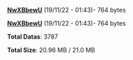 [**NwXBbewU**](/data/NwXBbewU.txt) (19/11/22 - 01:43)- 764 bytes

[**NwXBbewU**](/data/NwXBbewU.txt) (19/11/22 - 01:43)- 764 bytes

**Total Datas**: 3787

**Total Size**: 20.96 MB / 21.0 MB